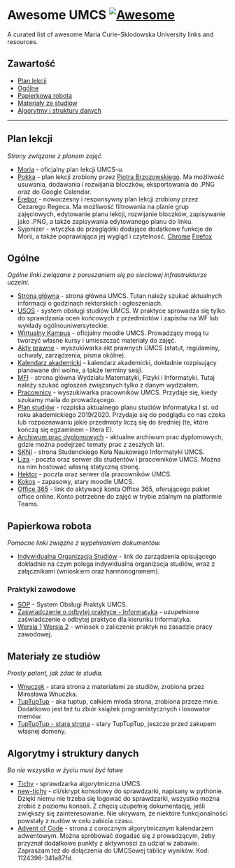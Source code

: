 # Awesome UMCS [![Awesome](https://cdn.rawgit.com/sindresorhus/awesome/d7305f38d29fed78fa85652e3a63e154dd8e8829/media/badge.svg)](https://github.com/sindresorhus/awesome)

A curated list of awesome Maria Curie-Sklodowska University links and resources.

## Zawartość

- [Plan lekcji](#plan-lekcji)
- [Ogólne](#ogólne)
- [Papierkowa robota](#papierkowa-robota)
- [Materiały ze studiów](#materiały-ze-studiów)
- [Algorytmy i struktury danych](#algorytmy-i-struktury-danych)

---

## Plan lekcji

*Strony związane z planem zajęć.*

- [Moria](http://moria.umcs.lublin.pl/) - oficjalny plan lekcji UMCS-u.
- [Pokka](https://pokka.me/) - plan lekcji zrobiony przez [Piotra Brzozowskiego](https://stirante.com). Ma możliwość usuwania, dodawania i rozwijania bloczków, eksportowania do .PNG oraz do Google Calendar.
- [Erebor](https://erebor.vpcloud.eu/) - nowoczesny i responsywny plan lekcji zrobiony przez Cezarego Regeca. Ma możliwość filtrowania na planie grup zajęciowych, edytowanie planu lekcji, rozwijanie bloczków, zapisywanie jako .PNG, a także zapisywania edytowanego planu do linku.
- Syjonizer - wtyczka do przeglądrki dodające dodatkowe funkcje do Morii, a także poprawiająca jej wygląd i czytelność. [Chrome](https://chrome.google.com/webstore/detail/syjonizer/anfdiaikaccfpdloehibnplnlgijeaan) [Firefox](https://addons.mozilla.org/pl/firefox/addon/syjonizerumcs/)

## Ogólne

*Ogólne linki związane z poruszaniem się po sieciowej infrastrukturze uczelni.*

- [Strona główna](https://www.umcs.pl/) - strona główna UMCS. Tutan należy szukać aktualnych informacji o godzinach rektorskich i ogłoszeniach.
- [USOS](https://usosweb.umcs.pl/) - system obsługi studiów UMCS. W praktyce sprowadza się tylko do sprawdzania ocen końcowych z przedmiotów i zapisów na WF lub wykłady ogólnouniwersyteckie.
- [Wirtualny Kampus](https://kampus.umcs.pl) - oficjalny moodle UMCS. Prowadzący mogą tu tworzyć własne kursy i umieszczać materiały do zajęć.
- [Akty prawne](https://www.umcs.pl/pl/uchwaly-zarzadzenia-pisma-okolne,2499,1.lhtm) - wyszukiwarka akt prawnych UMCS (statut, regulaminy, uchwały, zarządzenia, pisma okólne).
- [Kalendarz akademicki](https://www.umcs.pl/pl/kalendarz-akademicki.htm) - kalendarz akademicki, dokładnie rozpisujący planowane dni wolne, a także terminy sesji.
- [MFI](https://www.umcs.pl/pl/wydzial-matematyki-fizyki-i-informatyki-umcs-w-lublinie,46.htm) - strona główna Wydziału Matematyki, Fizyki i Informatyki. Tutaj należy szukać ogłoszeń związanych tylko z danym wydziałem.
- [Pracownicy](https://www.umcs.pl/pl/address-book,1.html) - wyszukiwarka pracowników UMCS. Przydaje się, kiedy szukamy maila do prowadzącego.
- [Plan studiów](https://phavi.umcs.pl/at/attachments/2019/0930/111105-plan-i-stopien-2019-2020-inf.pdf) - rozpiska aktualnego planu studiów Informatyka I st. od roku akademickiego 2019/2020. Przydaje się do podglądu co nas czeka lub rozpoznawaniu jakie przedmioty liczą się do średniej (te, które kończą się egzaminem - litera E).
- [Archiwum prac dyplomowych](https://apd.umcs.pl/) - aktualne archiwum prac dyplomowych, gdzie można podejrzeć tematy prac z zeszłych lat.
- [SKNI](https://skni.umcs.pl) - strona Studenckiego Koła Naukowego Informatyki UMCS.
- [Liza](http://liza.umcs.lublin.pl) - poczta oraz serwer dla studentów i pracowników UMCS. Można na nim hostować własną statyczną stronę.
- [Hektor](https://hektor.umcs.lublin.pl) - poczta oraz serwer  dla pracowników UMCS.
- [Kokos](http://kokos.umcs.pl) - zapasowy, stary moodle UMCS.
- [Office 365](https://office.umcs.pl) - link do aktywacji konta Office 365, oferującego pakiet office online. Konto potrzebne do zajęć w trybie zdalnym na platformie Teams.

## Papierkowa robota

*Pomocne linki związne z wypełnianiem dokumentów.*

- [Indywidualna Organizacja Studiów](https://www.umcs.pl/pl/uchwaly-zarzadzenia-pisma-okolne,2499,zarzadzenie-nr-70-2021-rektora-uniwersytetu-marii-curie-sklodowskiej-w-lublinie-z-dnia-21-lipca-2021-r-w-sprawie-szczegolowych-zasad-udzielania-indywidulanej-organizacji-studiow-studentom-uniwersytetu-marii-curie-sklodowskiej-w-lublinie-obowiazujacych-od-1-pazdziernika-2021-roku,105015.chtm) - link do zarządzenia opisującego dokładnie na czym polega indywidualna organizacja studiów, wraz z załącznikami (wnioskiem oraz harmonogramem).

### Praktyki zawodowe

- [SOP](https://praktyki.umcs.lublin.pl) - System Obsługi Praktyk UMCS.
- [Zaświadczenie o odbytej praktyce - Informatyka](https://filen.io/d/bb2553ef-b17f-495a-8f5c-827d0c6b6046#!CupEHcWNe8Y3l7z5cx0ojFQIxPY8F0Yu) - uzupełnione zaświadczenie o odbytej praktyce dla kierunku Informatyka.
- [Wersja 1](https://filen.io/d/1a365d30-5567-44fa-a280-79134d9b2c60#!IvpUWDYRh1icyEPgFQvEqr8eq7vTIUtz) [Wersja 2](https://filen.io/d/32a1d9c6-0eaf-4d3c-92c3-bfb9784f7f50#!j99KLEpTkJE3ushH5WM8U7SXLx6YoFbr) - wniosek o zaliczenie praktyk na zasadzie pracy zawodowej.

## Materiały ze studiów

*Prosty patent, jak zdać te studia.*

- [Wnuczek](http://liza.umcs.lublin.pl/~mwnuczek/) - stara strona z materiałami ze studiów, zrobiona przez Mirosława Wnuczka.
- [TupTupTup](https://tuptuptup.huhha.co) - aka tuptup, całkiem młoda strona, zrobiona przeze mnie. Dodatkowo jest też tu zbiór książek programistycznych i losowator memów.
- [TupTupTup - stara strona](http://liza.umcs.lublin.pl/~styda/site/Stronka.html) - stary TupTupTup, jeszcze przed zakupem własnej domeny.

## Algorytmy i struktury danych

*Bo nie wszystko w życiu musi być łatwe*

- [Tichy](https://tichy.umcs.lublin.pl/) - sprawdzarka algorytmiczna UMCS.
- [new-tichy](https://github.com/s-tyda/new-tichy) - cli/skrypt konsolowy do sprawdzarki, napisany w pythonie. Dzięki niemu nie trzeba się logować do sprawdzarki, wszystko można zrobić z poziomu konsoli. Z chęcią uzupełnię dokumentację, jeśli zwiększy się zainteresowanie. Nie ukrywam, że niektóre funkcjonalności powstały z nudów w celu zabicia czasu.
- [Advent of Code](https://adventofcode.com) - strona z corocznym algorytmicznym kalendarzem adwentowym. Można spróbować dogadać się z prowadzącym, żeby przyznał dodatkowe punkty z aktywności za udział w zabawie. Zapraszam też do dołączenia do UMCSowej tablicy wyników. Kod: 1124398-341a87fd.